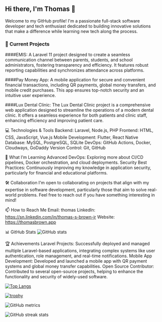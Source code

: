 ## Hi there, I'm Thomas 👋

Welcome to my GitHub profile! I'm a passionate full-stack software developer and tech enthusiast dedicated to building innovative solutions that make a difference while learning new tech along the process.

### 🚀 Current Projects
####EMIS: 
A Laravel 11 project designed to create a seamless communication channel between parents, students, and school administrators, fostering transparency and efficiency. It features robust reporting capabilities and synchronizes attendance across platforms.

####Pay Money App: 
A mobile application for secure and convenient financial transactions, including QR payments, global money transfers, and mobile credit purchases. This app ensures top-notch security and an intuitive user experience.

####Lux Dental Clinic: 
The Lux Dental Clinic project is a comprehensive web application designed to streamline the operations of a modern dental clinic. It offers a seamless experience for both patients and clinic staff, enhancing efficiency and improving patient care.

💻 Technologies & Tools
Backend: Laravel, Node.js, PHP
Frontend: HTML, CSS, JavaScript, Vue.js
Mobile Development: Flutter, React Native
Database: MySQL, PostgreSQL, SQLite
DevOps: GitHub Actions, Docker, Cloudways, GoDaddy
Version Control: Git, GitHub

🌱 What I’m Learning
Advanced DevOps: Exploring more about CI/CD pipelines, Docker orchestration, and cloud deployments.
Security Best Practices: Continuously improving my knowledge in application security, particularly for financial and educational platforms.

🛠️ Collaboration
I'm open to collaborating on projects that align with my expertise in software development, particularly those that aim to solve real-world problems. Feel free to reach out if you have something interesting in mind!

📫 How to Reach Me
Email: thomas
LinkedIn: https://sn.linkedin.com/in/thomas-s-brown-jr
Website: https://thomasbrown.app

📊 GitHub Stats
![GitHub stats](https://github-readme-stats.vercel.app/api?username=TBJr&show_icons=true)  

🏆 Achievements
Laravel Projects: Successfully deployed and managed multiple Laravel-based applications, integrating complex systems like user authentication, role management, and real-time notifications.
Mobile App Development: Developed and launched a mobile app with QR payment systems and global money transfer capabilities.
Open Source Contributor: Contributed to several open-source projects, helping to enhance the functionality and security of widely-used software.


[![Top Langs](https://github-readme-stats.vercel.app/api/top-langs/?username=TBJr)](https://github.com/anuraghazra/github-readme-stats)

[![trophy](https://github-profile-trophy.vercel.app/?username=TBJr)](https://github.com/ryo-ma/github-profile-trophy)

![GitHub metrics](https://metrics.lecoq.io/TBJr)  

![GitHub streak stats](https://streak-stats.demolab.com/?user=TBJr)  








